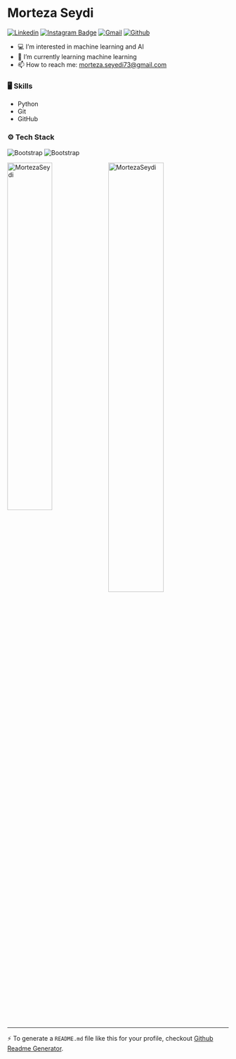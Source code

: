 # Morteza Seydi

[![Linkedin](https://img.shields.io/badge/-LinkedIn-blue?style=flat&logo=Linkedin&logoColor=white)]([https://www.linkedin.com/in/hejazizo/](https://www.linkedin.com/public-profile/settings?trk=d_flagship3_profile_self_view_public_profile))
[![Instagram Badge](https://img.shields.io/badge/-Instagram-purple?logo=instagram&logoColor=white&link=https://instagram.com/ali.hejazzii/)](https://www.instagram.com/morteza._.94/)
[![Gmail](https://img.shields.io/badge/-Gmail-c14438?style=flat&logo=Gmail&logoColor=white)](mailto:morteza.seyedi73@gmail.com)
[![Github](https://img.shields.io/github/followers/MortezaSeydi?label=Follow&style=social)](https://github.com/MortezaSeydi)

- 💻 I’m interested in machine learning and AI
- 🌱 I’m currently learning machine learning
- 📫 How to reach me: morteza.seyedi73@gmail.com


### 🖥 Skills

- Python
- Git
- GitHub

### ⚙️ Tech Stack

![Bootstrap](https://img.shields.io/badge/-Python-05122A?style=flat-square&logo=Python&color=353535) ![Bootstrap](https://img.shields.io/badge/-Visual%20Studio%20Code-05122A?style=flat-square&logo=Visual-Studio-Code&color=353535)

<div>
  <img width="45%" align="left" src="https://github-readme-stats.vercel.app/api/top-langs?username=MortezaSeydi&show_icons=true&locale=en&layout=compact" alt="MortezaSeydi" />
  <img width="50%"  src="https://github-readme-streak-stats.herokuapp.com/?user=MortezaSeydi&" alt="MortezaSeydi" />
</div>


---
:zap: To generate a `README.md` file like this for your profile, checkout [Github Readme Generator](https://hejazizo-github-profile-readme-srcstreamlit-app-i6skm7.streamlit.app/).
